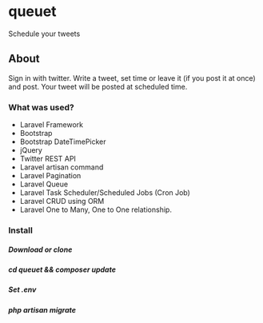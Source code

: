 # queuet
Schedule your tweets

<h2>About</h2>
<p>Sign in with twitter. Write a tweet, set time or leave it (if you post it at once) and post. Your tweet will be posted at scheduled time.</p>

<h3>What was used?</h3>
<ul class="list">
	<li class="item">Laravel Framework</li>
  <li class="item">Bootstrap</li>
  <li class="item">Bootstrap DateTimePicker</li>
  <li class="item">jQuery</li>
  <li class="item">Twitter REST API</li>
  <li class="item">Laravel artisan command</li>
  <li class="item">Laravel Pagination</li>
  <li class="item">Laravel Queue</li>
  <li class="item">Laravel Task Scheduler/Scheduled Jobs (Cron Job)</li>
  <li class="item">Laravel CRUD using ORM</li>
  <li class="item">Laravel One to Many, One to One relationship.</li>
</ul>

<h3>Install</h3>
<h5>Download or clone</h5>
<h5>cd queuet && composer update</h5>
<h5>Set .env</h5>
<h5>php artisan migrate</h5>
